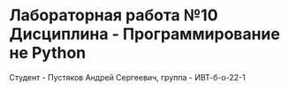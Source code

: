 # Лабораторная работа №10 Дисциплина - Программирование не Python
Студент - Пустяков Андрей Сергеевич, группа - ИВТ-б-о-22-1
